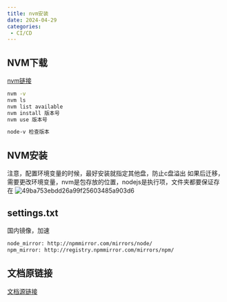 ```yaml
---
title: nvm安装
date: 2024-04-29
categories: 
 - CI/CD
---
```

<!-- [TOC] -->

## NVM下载 

<p><a href="https://github.com/coreybutler/nvm-windows/releases" target="_blank">nvm链接</a>
</p>

```bash
nvm -v
nvm ls
nvm list available
nvm install 版本号 
nvm use 版本号

node-v 检查版本
```
## NVM安装 
注意，配置环境变量的时候，最好安装就指定其他盘，防止c盘溢出
如果后迁移，需要更改环境变量，nvm是包存放的位置，nodejs是执行项，文件夹都要保证存在
![49ba753ebdd26a99f25603485a903d6](https://blog.babade.asia/nodejs/49ba753ebdd26a99f25603485a903d6.png)

## settings.txt
国内镜像，加速
```bash
node_mirror: http://npmmirror.com/mirrors/node/
npm_mirror: http://registry.npmmirror.com/mirrors/npm/
```

## 文档原链接
<p><a href="https://blog.csdn.net/qq_22182989/article/details/125387145" target="_blank">文档源链接</a>
</p>

